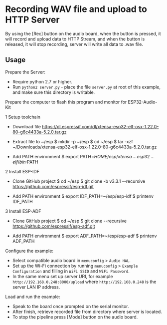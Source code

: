 # Recording WAV file and upload to HTTP Server

By using the [Rec] button on the audio board, when the button is pressed, it will record and upload data to HTTP Stream, and when the button is released, it will stop recording, server will write all data to .wav file.

## Usage

Prepare the Server:
- Require python 2.7 or higher.
- Run `python2 server.py` - place the file `server.py` at root of this example, and make sure this directory is writable.

Prepare the computer to flash this program and monitor for ESP32-Audio-Kit

1 Setup toolchain

- Download file
https://dl.espressif.com/dl/xtensa-esp32-elf-osx-1.22.0-80-g6c4433a-5.2.0.tar.gz

- Extract file to ~/esp 
	$	mkdir -p ~/esp
	$	cd ~/esp
	$	tar -xzf ~/Downloads/xtensa-esp32-elf-osx-1.22.0-80-g6c4433a-5.2.0.tar.gz

- Add PATH environment
	$	export PATH=$HOME/esp/xtensa-esp32-elf/bin:$PATH


2 Install ESP-IDF

- Clone GitHub project
	$	cd ~/esp
	$	git clone -b v3.3.1 --recursive https://github.com/espressif/esp-idf.git

- Add PATH environment 
	$	export IDF_PATH=~/esp/esp-idf
	$	printenv IDF_PATH


3 Install ESP-ADF

- Clone GitHub project
	$	cd ~/esp
	$	git clone --recursive https://github.com/espressif/esp-adf.git

- Add PATH environment
	$	export ADF_PATH=~/esp/esp-adf
	$	printenv ADF_PATH



Configure the example:

- Select compatible audio board in `menuconfig` > `Audio HAL`.
- Set up the Wi-Fi connection by running `menuconfig` > `Example Configuration` and filling in `WiFi SSID` and `WiFi Password`.
- In the same menu set up server URI, for example `http://192.168.0.248:8000/upload` where `http://192.168.0.248` is the server LAN IP address.

Load and run the example:

- Speak to the board once prompted on the serial monitor.
- After finish, retrieve recorded file from directory where server is located.
- To stop the pipeline press [Mode] button on the audio board.
